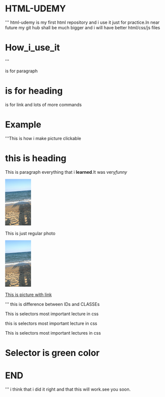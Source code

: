 # HTML-UDEMY
''' html-udemy is my first html repository and i use it just for practice.In near future my git hub shall be much bigger and i will have better html/css/js files
# How_i_use_it
''' <p> is for paragraph </p>
    <h1> is for heading </h1>
    <a> is for link </a>
    and lots of more commands
# Example
'''This is how i make picture clickable
    <h1>this is heading</h1>
    <p>This is paragraph everything that i <strong>learned</strong>.It was very<i>funny</i></p>
    <img src="slike/slika.jpeg" height="150">
    <p>This is just regular photo</p>
    <a href="www.facebook.com" targer="_blank" ><img src="slike/slika.jpeg" alt="more" height="150"> <p>This is picture with link</p> </a>
''' this is difference between IDs and CLASSEs
    <p id="Ajdi">This is selectors most important lecture in css</p>
    </div>
    <p class="Klasa">this is selectors most important lecture in css</p>
    <p>This is selectors most important lectures in css</p>
    <h1>Selector is green color</h1>

# END
''' i think that i did it right and that this will work.see you soon.